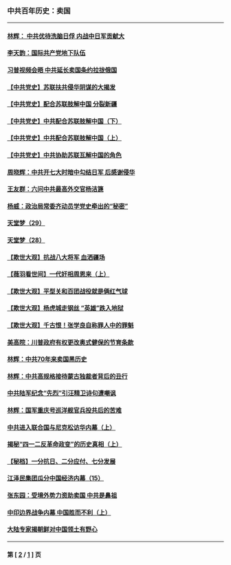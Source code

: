 ### 中共百年历史：卖国
---
#### [林辉： 中共优待洗脑日俘 内战中日军贡献大](../../pages/nf1176117/n13624644.md?12040430) 
#### [李天韵：国际共产党地下队伍](../../pages/nf1176117/n13611808.md?12040430) 
#### [习普视频会晤 中共延长卖国条约拉拢俄国](../../pages/nf1176117/n13060971.md?12040430) 
#### [【中共党史】苏联扶共侵华阴谋的大揭发](../../pages/nf1176117/n13056050.md?12040430) 
#### [【中共党史】配合苏联肢解中国 分裂新疆](../../pages/nf1176117/n13040700.md?12040430) 
#### [【中共党史】中共配合苏联肢解中国（下）](../../pages/nf1176117/n13035660.md?12040430) 
#### [【中共党史】中共配合苏联肢解中国（上）](../../pages/nf1176117/n13030262.md?12040430) 
#### [【中共党史】中共协助苏联瓦解中国的角色](../../pages/nf1176117/n13018109.md?12040430) 
#### [周晓辉：中共开七大时暗中勾结日军 后感谢侵华](../../pages/nf1176117/n12921960.md?12040430) 
#### [王友群：六问中共最高外交官杨洁篪](../../pages/nf1176117/n12836495.md?12040430) 
#### [杨威：政治局常委齐动员学党史牵出的“秘密”](../../pages/nf1176117/n12764642.md?12040430) 
#### [天堂梦（29）](../../pages/nf1176117/n12408465.md?12040430) 
#### [天堂梦（28）](../../pages/nf1176117/n12408309.md?12040430) 
#### [【欺世大观】抗战八大将军 血洒疆场](../../pages/nf1176117/n12357044.md?12040430) 
#### [【薇羽看世间】一代奸相周恩来（上）](../../pages/nf1176117/n12401109.md?12040430) 
#### [【欺世大观】平型关和百团战役就是俩红气球](../../pages/nf1176117/n12359157.md?12040430) 
#### [【欺世大观】杨虎城走钢丝 “英雄”跌入地狱](../../pages/nf1176117/n12358840.md?12040430) 
#### [【欺世大观】千古恨！张学良自称罪人中的罪魁](../../pages/nf1176117/n12358629.md?12040430) 
#### [美高院：川普政府有权更改奥式健保的节育条款](../../pages/nf1176117/n12242171.md?12040430) 
#### [林辉：中共70年来卖国黑历史](../../pages/nf1176117/n11552181.md?12040430) 
#### [林辉：中共高规格接待蒙古独裁者背后的丑行](../../pages/nf1176117/n11225005.md?12040430) 
#### [中共陆军纪念“先烈”引汪精卫诗句遭嘲讽](../../pages/nf1176117/n11153345.md?12040430) 
#### [林辉：国军重庆号巡洋舰官兵投共后的苦难](../../pages/nf1176117/n10997801.md?12040430) 
#### [中共进入联合国与尼克松访华内幕（上）](../../pages/nf1176117/n10138788.md?12040430) 
#### [揭秘“四一二反革命政变”的历史真相（上）](../../pages/nf1176117/n9996650.md?12040430) 
#### [【秘档】一分抗日、二分应付、七分发展](../../pages/nf1176117/n9331484.md?12040430) 
#### [江泽民集团瓜分中国经济内幕（15）](../../pages/nf1176117/n9268584.md?12040430) 
#### [张东园：受境外势力资助卖国 中共是鼻祖](../../pages/nf1176117/n9272480.md?12040430) 
#### [中印边界战争内幕 中国胜而不利（上）](../../pages/nf1176117/n9252458.md?12040430) 
#### [大陆专家揭朝鲜对中国领土有野心](../../pages/nf1176117/n9074056.md?12040430) 

---
#### 第 [ [2](./2.md?12040430) / [1](./1.md?12040430) ] 页

